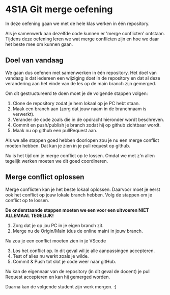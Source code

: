 # 4S1A Git merge oefening

In deze oefening gaan we met de hele klas werken in één repository.

Als je samenwerk aan dezelfde code kunnen er 'merge conflicten' ontstaan. Tijdens deze oefening leren we wat merge conflicten zijn en hoe we daar het beste mee om kunnen gaan.

## Doel van vandaag

We gaan dus oefenen met samenwerken in één repository. Het doel van vandaag is dat iedereen een wijziging doet in de repository en dat al deze verandering aan het einde van de les op de main branch zijn gemerged.

Om dit gestructureerd te doen moet je de volgende stappen volgen:

1. Clone de repository zodat je hem lokaal op je PC hebt staan.
2. Maak een branch aan (zorg dat jouw naam in de branchnaam is verwerkt).
3. Verander de code zoals die in de opdracht hieronder wordt beschreven.
4. Commit en push/publish je branch zodat hij op github zichtbaar wordt.
5. Maak nu op github een pullRequest aan.

Als we alle stappen goed hebben doorlopen zou je nu een merge conflict moeten hebben. Dat kan je zien in je pull request op github.

Nu is het tijd om je merge conflict op te lossen. Omdat we met z'n allen tegelijk werken moeten we dit goed coordineren.

## Merge conflict oplossen

Merge conflicten kan je het beste lokaal oplossen. Daarvoor moet je eerst ook het conflict op jouw lokale branch hebben. Volg de stappen om je conflict op te lossen.

**De onderstaande stappen moeten we een voor een uitvoeren NIET ALLEMAAL TEGELIJK!**

1. Zorg dat je op jou PC in je eigen branch zit.
2. Merge nu de Origin/Main (dus de online main) in jouw branch.

Nu zou je een conflict moeten zien in je VScode

3. Los het conflict op. In dit geval wil je alle aanpassingen accepteren.
4. Test of alles nu werkt zoals je wilde.
5. Commit & Push tot slot je code weer naar gitHub.

Nu kan de eigennaar van de repository (in dit geval de docent) je pull Request accepteren en kan hij gemerged worden.

Daarna kan de volgende student zijn werk mergen. :)